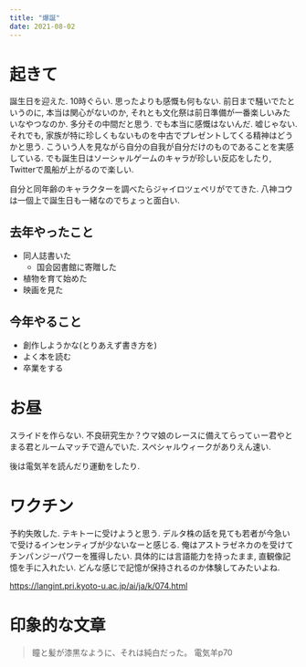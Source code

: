 ```yaml
---
title: "爆誕"
date: 2021-08-02
---
```


# 起きて
誕生日を迎えた. 10時ぐらい. 思ったよりも感慨も何もない. 前日まで騒いでたというのに, 本当は関心がないのか, それとも文化祭は前日準備が一番楽しいみたいなやつなのか. 多分その中間だと思う. でも本当に感慨はないんだ. 嘘じゃない. それでも, 家族が特に珍しくもないものを中古でプレゼントしてくる精神はどうかと思う. こういう人を見ながら自分の自我が自分だけのものであることを実感している.
でも誕生日はソーシャルゲームのキャラが珍しい反応をしたり, Twitterで風船が上がるので楽しい.

自分と同年齢のキャラクターを調べたらジャイロツェペリがでてきた. 八神コウは一個上で誕生日も一緒なのでちょっと面白い.

## 去年やったこと
- 同人誌書いた
  - 国会図書館に寄贈した
- 植物を育て始めた
- 映画を見た

## 今年やること
- 創作しようかな(とりあえず書き方を)
- よく本を読む
- 卒業をする

# お昼
スライドを作らない. 不良研究生か？ウマ娘のレースに備えてらってぃー君やとまる君とルームマッチで遊んでいた. スペシャルウィークがありえん速い.

後は電気羊を読んだり運動をしたり.

# ワクチン
予約失敗した. テキトーに受けようと思う. デルタ株の話を見ても若者が今急いで受けるインセンティブが少ないなーと感じる. 俺はアストラゼネカのを受けてチンパンジーパワーを獲得したい.
具体的には言語能力を持ったまま, 直観像記憶を手に入れたい. どんな感じで記憶が保持されるのか体験してみたいよね.

https://langint.pri.kyoto-u.ac.jp/ai/ja/k/074.html

# 印象的な文章
> 瞳と髪が漆黒なように、それは純白だった。 電気羊p70